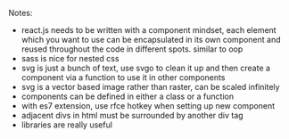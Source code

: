 Notes:
- react.js needs to be written with a component mindset, each element which you want to use can be encapsulated in its own component and reused throughout the code in different spots. similar to oop
- sass is nice for nested css
- svg is just a bunch of text, use svgo to clean it up and then create a component via a function to use it in other components
- svg is a vector based image rather than raster, can be scaled infinitely
- components can be defined in either a class or a function
- with es7 extension, use rfce hotkey when setting up new component
- adjacent divs in html must be surrounded by another div tag
- libraries are really useful
